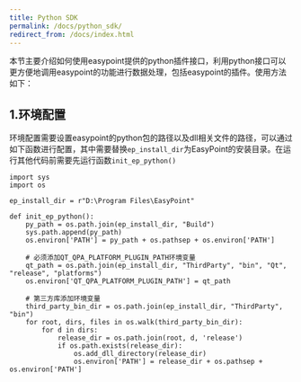 ```yaml
---
title: Python SDK
permalink: /docs/python_sdk/
redirect_from: /docs/index.html
---
```


本节主要介绍如何使用easypoint提供的python插件接口，利用python接口可以更方便地调用easypoint的功能进行数据处理，包括easypoint的插件。使用方法如下：
## 1.环境配置
环境配置需要设置easypoint的python包的路径以及dll相关文件的路径，可以通过如下函数进行配置，其中需要替换`ep_install_dir`为EasyPoint的安装目录。在运行其他代码前需要先运行函数`init_ep_python()`
```
import sys
import os

ep_install_dir = r"D:\Program Files\EasyPoint"

def init_ep_python():
    py_path = os.path.join(ep_install_dir, "Build")
    sys.path.append(py_path)
    os.environ['PATH'] = py_path + os.pathsep + os.environ['PATH']

    # 必须添加QT_QPA_PLATFORM_PLUGIN_PATH环境变量
    qt_path = os.path.join(ep_install_dir, "ThirdParty", "bin", "Qt", "release", "platforms")
    os.environ['QT_QPA_PLATFORM_PLUGIN_PATH'] = qt_path

    # 第三方库添加环境变量
    third_party_bin_dir = os.path.join(ep_install_dir, "ThirdParty", "bin")
    for root, dirs, files in os.walk(third_party_bin_dir):
        for d in dirs:
            release_dir = os.path.join(root, d, 'release')
            if os.path.exists(release_dir):
                os.add_dll_directory(release_dir)
                os.environ['PATH'] = release_dir + os.pathsep + os.environ['PATH']
```


